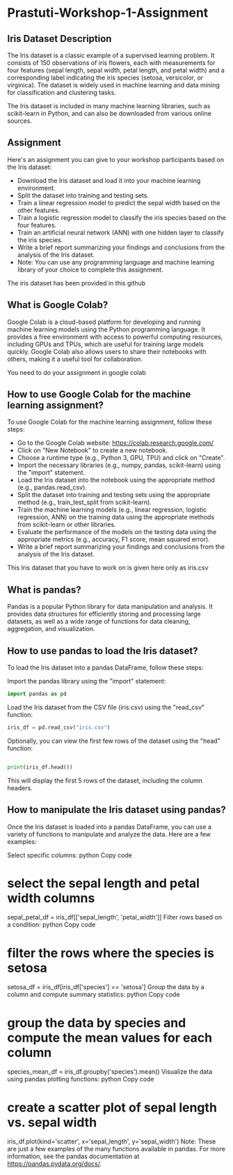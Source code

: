 # Prastuti-Workshop-1-Assignment

## Iris Dataset Description

The Iris dataset is a classic example of a supervised learning problem. It consists of 150 observations of iris flowers, each with measurements for four features (sepal length, sepal width, petal length, and petal width) and a corresponding label indicating the iris species (setosa, versicolor, or virginica). The dataset is widely used in machine learning and data mining for classification and clustering tasks.

The Iris dataset is included in many machine learning libraries, such as scikit-learn in Python, and can also be downloaded from various online sources.

## Assignment

Here's an assignment you can give to your workshop participants based on the Iris dataset:

 - Download the Iris dataset and load it into your machine learning environment.
 - Split the dataset into training and testing sets.
 - Train a linear regression model to predict the sepal width based on the other features.
 - Train a logistic regression model to classify the iris species based on the four features.
 - Train an artificial neural network (ANN) with one hidden layer to classify the iris species.
 - Write a brief report summarizing your findings and conclusions from the analysis of the Iris dataset.
 - Note: You can use any programming language and machine learning library of your choice to complete this assignment.

The iris dataset has been provided in this github 


## What is Google Colab?

Google Colab is a cloud-based platform for developing and running machine learning models using the Python programming language. It provides a free environment with access to powerful computing resources, including GPUs and TPUs, which are useful for training large models quickly. Google Colab also allows users to share their notebooks with others, making it a useful tool for collaboration.

You need to do your assignment in google colab

## How to use Google Colab for the machine learning assignment?

To use Google Colab for the machine learning assignment, follow these steps:

 - Go to the Google Colab website: https://colab.research.google.com/
 - Click on "New Notebook" to create a new notebook.
 - Choose a runtime type (e.g., Python 3, GPU, TPU) and click on "Create".
 - Import the necessary libraries (e.g., numpy, pandas, scikit-learn) using the "import" statement.
 - Load the Iris dataset into the notebook using the appropriate method (e.g., pandas.read_csv).
 - Split the dataset into training and testing sets using the appropriate method (e.g., train_test_split from scikit-learn).
 - Train the machine learning models (e.g., linear regression, logistic regression, ANN) on the training data using the appropriate methods from scikit-learn or other libraries.
 - Evaluate the performance of the models on the testing data using the appropriate metrics (e.g., accuracy, F1 score, mean squared error).
 - Write a brief report summarizing your findings and conclusions from the analysis of the Iris dataset.

This Iris dataset that you have to work on is given here only as iris.csv

## What is pandas?

Pandas is a popular Python library for data manipulation and analysis. It provides data structures for efficiently storing and processing large datasets, as well as a wide range of functions for data cleaning, aggregation, and visualization.

## How to use pandas to load the Iris dataset?

To load the Iris dataset into a pandas DataFrame, follow these steps:

Import the pandas library using the "import" statement:

```python
import pandas as pd
```

Load the Iris dataset from the CSV file (iris.csv) using the "read_csv" function:

```python
iris_df = pd.read_csv("iris.csv")
```

Optionally, you can view the first few rows of the dataset using the "head" function:

```python

print(iris_df.head())
```

This will display the first 5 rows of the dataset, including the column headers.

## How to manipulate the Iris dataset using pandas?

Once the Iris dataset is loaded into a pandas DataFrame, you can use a variety of functions to manipulate and analyze the data. Here are a few examples:

Select specific columns:
python
Copy code
# select the sepal length and petal width columns
sepal_petal_df = iris_df[['sepal_length', 'petal_width']]
Filter rows based on a condition:
python
Copy code
# filter the rows where the species is setosa
setosa_df = iris_df[iris_df['species'] == 'setosa']
Group the data by a column and compute summary statistics:
python
Copy code
# group the data by species and compute the mean values for each column
species_mean_df = iris_df.groupby('species').mean()
Visualize the data using pandas plotting functions:
python
Copy code
# create a scatter plot of sepal length vs. sepal width
iris_df.plot(kind='scatter', x='sepal_length', y='sepal_width')
Note: These are just a few examples of the many functions available in pandas. For more information, see the pandas documentation at https://pandas.pydata.org/docs/.




